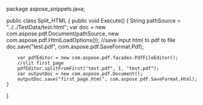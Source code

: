 package aspose_snippets.java;

public class Split_HTML {
    public void Execute() {
        String pathSource = "../../TestData/test.html";
        var doc = new com.aspose.pdf.Document(pathSource, new com.aspose.pdf.HtmlLoadOptions());
        //save input html to pdf to file
        doc.save("test.pdf", com.aspose.pdf.SaveFormat.Pdf);
    
        var pdfEditor = new com.aspose.pdf.facades.PdfFileEditor();
        //slit first page
        pdfEditor.splitFromFirst("test.pdf", 1, "test.pdf");
        var outputDoc = new com.aspose.pdf.Document();
        outputDoc.save("first_page.html", com.aspose.pdf.SaveFormat.Html);
    }
}
